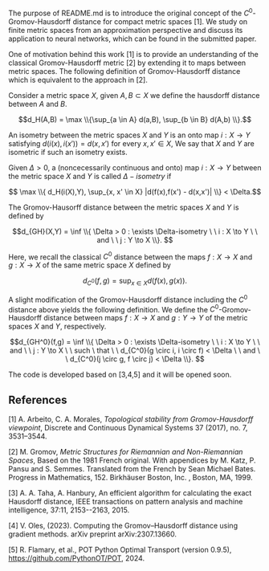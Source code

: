 
The purpose of README.md is to introduce the original concept of the $C^0$-Gromov-Hausdorff distance for compact metric spaces [1]. We study on finite metric spaces from an approximation perspective and discuss its application to neural networks, which can be found in the submitted paper.

One of motivation behind this work [1] is to provide an understanding of the classical Gromov-Hausdorff metric [2] by extending it to maps between metric spaces. The following definition of Gromov-Hausdorff distance which is equivalent to the approach in [2].

Consider a metric space $X$, given $A,B \subset X$ we define the hausdorff distance between $A$ and $B$.

$$d_H(A,B) = \max \\{\sup_{a \in A} d(a,B), \sup_{b \in B} d(A,b) \\}.$$

An isometry between the metric spaces $X$ and $Y$ is an onto map $i : X \to Y$ satisfying $d(i(x),i(x')) = d(x,x')$ for every $x, x' \in X$, We say that $X$ and $Y$ are isometric if such an isometry exists.

Given $\Delta >0$, a (noncecessarily continuous and onto) map $i : X \to Y$ between the metric space $X$ and $Y$ is called $\Delta-isometry$ if

$$ \max \\{ d_H(i(X),Y), \sup_{x, x' \in X} |d(f(x),f(x') - d(x,x')| \\} < \Delta.$$

The Gromov-Hausorff distance between the metric spaces $X$ and $Y$ is defined by

$$d_{GH}(X,Y) = \inf \\{ \Delta > 0 : \exists \Delta-isometry \ \  i : X \to Y  \ \ and  \ \ j : Y \to X   \\}. $$

Here, we recall the classical $C^0$ distance between the maps $f : X \to X$ and $g : X \to X$ of the same metric space $X$ defined by

$$d_{C^0}(f,g) = \sup_{x \in X} d(f(x),g(x)).$$

A slight modification of the Gromov-Hausdorff distance including the $C^0$ distance above yields the following definition. We define the $C^0$-Gromov-Hausdorff distance between maps $f:X \to X$ and $g :Y \to Y$ of the metric spaces $X$ and $Y$, respectively.

$$d_{GH^0}(f,g) = \inf \\{ \Delta > 0 : \exists \Delta-isometry \ \ i : X \to Y \ \ and \ \ j : Y \to X \ \ such \ that \ \ d_{C^0}(g \circ i, i \circ f) < \Delta \ \ and \ \  d_{C^0}(j \circ g, f \circ j) < \Delta \\}. $$

The code is developed based on [3,4,5] and it will be opened soon.


## References

[1] A. Arbeito, C. A. Morales, *Topological stability from Gromov-Hausdorff viewpoint*, Discrete and Continuous Dynamical Systems 37 (2017), no. 7, 3531–3544.

[2] M. Gromov, *Metric Structures for Riemannian and Non-Riemannian Spaces*, Based on the 1981 French original. With appendices by M. Katz, P. Pansu and S. Semmes. Translated from the French by Sean Michael Bates. Progress in Mathematics, 152. Birkhäuser Boston, Inc. , Boston, MA, 1999.

[3] A. A. Taha, A. Hanbury, An efficient algorithm for calculating the exact Hausdorff distance, IEEE transactions on pattern analysis and machine intelligence, 37:11, 2153--2163, 2015.

[4] V. Oles, (2023). Computing the Gromov–Hausdorff distance using gradient methods. arXiv preprint arXiv:2307.13660.

[5] R. Flamary, et al., POT Python Optimal Transport (version 0.9.5), https://github.com/PythonOT/POT, 2024.
